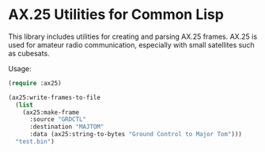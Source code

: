 # AX.25 Utilities for Common Lisp

This library includes utilities for creating and parsing AX.25 frames.
AX.25 is used for amateur radio communication, especially with small satellites
such as cubesats.

Usage:
```lisp
(require :ax25)

(ax25:write-frames-to-file
  (list
    (ax25:make-frame
      :source "GRDCTL"
      :destination "MAJTOM"
      :data (ax25:string-to-bytes "Ground Control to Major Tom")))
  "test.bin")
```

